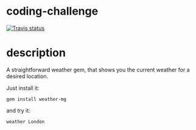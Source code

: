 coding-challenge
================

[![Travis status](https://api.travis-ci.org/matjack1/coding-challenge.png)](https://travis-ci.org/matjack1/coding-challenge)

description
===========

A straightforward weather gem, that shows you the current weather for a desired location.

Just install it:

```
gem install weather-mg
```

and try it:

```
weather London
```
